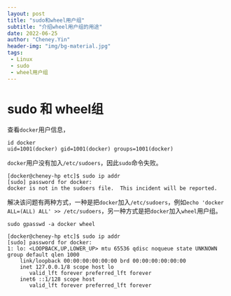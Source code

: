 ```yaml
---
layout: post
title: "sudo和wheel用户组"
subtitle: "介绍wheel用户组的用途"
date: 2022-06-25
author: "Cheney.Yin"
header-img: "img/bg-material.jpg"
tags:
 - Linux
 - sudo
 - wheel用户组
---
```


# sudo 和 wheel组

查看`docker`用户信息，

```shell
id docker
uid=1001(docker) gid=1001(docker) groups=1001(docker)
```

`docker`用户没有加入`/etc/sudoers`，因此`sudo`命令失败。

```shell
[docker@cheney-hp etc]$ sudo ip addr
[sudo] password for docker:
docker is not in the sudoers file.  This incident will be reported.
```

解决该问题有两种方式，一种是把`docker`加入`/etc/sudoers`，例如`echo 'docker ALL=(ALL) ALL' >> /etc/sudoers`，另一种方式是把`docker`加入`wheel`用户组。

```shell
sudo gpasswd -a docker wheel
```

```shell
[docker@cheney-hp etc]$ sudo ip addr
[sudo] password for docker:
1: lo: <LOOPBACK,UP,LOWER_UP> mtu 65536 qdisc noqueue state UNKNOWN group default qlen 1000
    link/loopback 00:00:00:00:00:00 brd 00:00:00:00:00:00
    inet 127.0.0.1/8 scope host lo
       valid_lft forever preferred_lft forever
    inet6 ::1/128 scope host
       valid_lft forever preferred_lft forever
```

